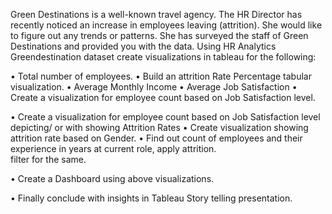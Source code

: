 Green Destinations is a well-known travel agency. The HR Director has recently noticed an 
increase in employees leaving (attrition). She would like to figure out any trends or patterns. 
She has surveyed the staff of Green Destinations and provided you with the data. 
Using HR Analytics Greendestination dataset create visualizations in tableau for the 
following: 

• Total number of employees. 
• Build an attrition Rate Percentage tabular visualization. 
• Average Monthly Income 
• Average Job Satisfaction 
• Create a visualization for employee count based on Job Satisfaction level. 

• Create a visualization for employee count based on Job Satisfaction level depicting/ 
or with showing Attrition Rates 
•  Create visualization showing attrition rate based on Gender. 
•  Find out count of employees and their experience in years at current role, apply 
attrition.    
filter for the same. 

• Create a Dashboard using above visualizations. 

• Finally conclude with insights in Tableau Story telling presentation.
